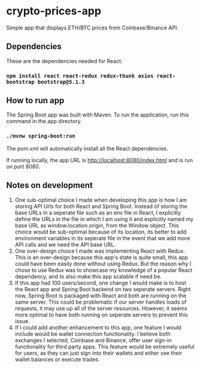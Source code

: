 # crypto-prices-app
Simple app that displays ETH/BTC prices from Coinbase/Binance API.

## Dependencies
These are the dependencies needed for React.
### `npm install react react-redux redux-thunk axios react-bootstrap bootstrap@5.1.3`

## How to run app
The Spring Boot app was built with Maven.  To run the application, run this command in the app directory.
### `./mvnw spring-boot:run`

The pom.xml will automatically install all the React dependencies.  

If running locally, the app URL is [http://localhost:8080/index.html](http://localhost:8080/index.html) and is run on port 8080.


## Notes on development
1. One sub-optimal choice I made when developing this app is how I am storing API Urls for both React and Spring Boot.  Instead of storing the base URLs in a seperate file such as an env file in React, I explicitly define the URLs in the file in which I am using it and explicitly named my base URL as window.location.origin, from the Window object.  This choice would be sub-optimal because of its location, its better to add environment variables in its seperate file in the event that we add more API calls and we need the API base URL.
2. One over-design choice I made was implementing React with Redux.  This is an over-design because this app's state is quite small, this app could have been easily done without using Redux.  But the reason why I chose to use Redux was to showcase my knowledge of a popular React dependency, and to also make this app scalable if need be.
3. If this app had 100 users/second, one change I would make is to host the React app and Spring Boot backend on two seperate servers.  Right now, Spring Boot is packaged with React and both are running on the same server.  This could be problematic if our server handles loads of requests, it may use up all of the server resources.  However, it seems more optimal to have both running on seperate servers to prevent this issue.
4. If I could add another enhancement to this app, one feature I would include would be wallet connection functionality.  I believe both exchanges I selected, Coinbase and Binance, offer user sign-in functionality for third party apps.  This feature would be extremely useful for users, as they can just sign into their wallets and either see their wallet balances or execute trades.
